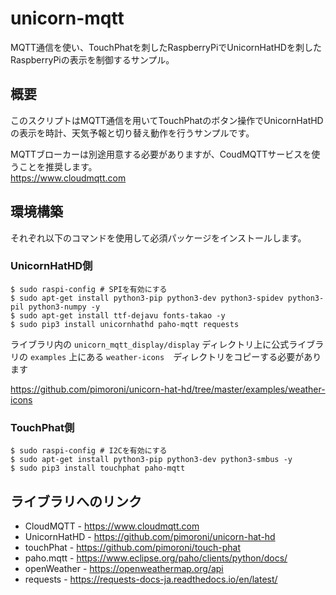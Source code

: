 # unicorn-mqtt

MQTT通信を使い、TouchPhatを刺したRaspberryPiでUnicornHatHDを刺したRaspberryPiの表示を制御するサンプル。


## 概要

このスクリプトはMQTT通信を用いてTouchPhatのボタン操作でUnicornHatHDの表示を時計、天気予報と切り替え動作を行うサンプルです。

MQTTブローカーは別途用意する必要がありますが、CoudMQTTサービスを使うことを推奨します。  
<https://www.cloudmqtt.com>



## 環境構築
それぞれ以下のコマンドを使用して必須パッケージをインストールします。

### UnicornHatHD側

```shell
$ sudo raspi-config # SPIを有効にする
$ sudo apt-get install python3-pip python3-dev python3-spidev python3-pil python3-numpy -y
$ sudo apt-get install ttf-dejavu fonts-takao -y
$ sudo pip3 install unicornhathd paho-mqtt requests
```

ライブラリ内の `unicorn_mqtt_display/display` ディレクトリ上に公式ライブラリの `examples` 上にある
`weather-icons`　ディレクトリをコピーする必要があります 

<https://github.com/pimoroni/unicorn-hat-hd/tree/master/examples/weather-icons>



### TouchPhat側

```shell
$ sudo raspi-config # I2Cを有効にする
$ sudo apt-get install python3-pip python3-dev python3-smbus -y
$ sudo pip3 install touchphat paho-mqtt
```

## ライブラリへのリンク

- CloudMQTT - <https://www.cloudmqtt.com>
- UnicornHatHD - <https://github.com/pimoroni/unicorn-hat-hd>
- touchPhat - <https://github.com/pimoroni/touch-phat>
- paho.mqtt - <https://www.eclipse.org/paho/clients/python/docs/>
- openWeather - <https://openweathermap.org/api>
- requests - <https://requests-docs-ja.readthedocs.io/en/latest/>
